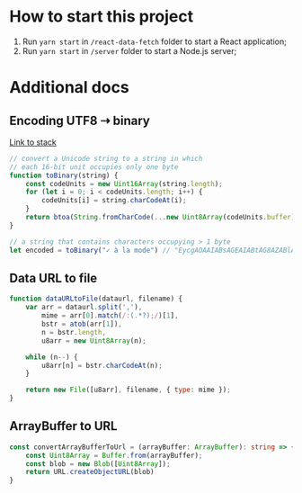# How to start this project
1. Run `yarn start` in `/react-data-fetch` folder to start a React application;
2. Run `yarn start` in `/server` folder to start a Node.js server;


# Additional docs
## Encoding UTF8 ⇢ binary

[Link to stack](https://stackoverflow.com/questions/30106476/using-javascripts-atob-to-decode-base64-doesnt-properly-decode-utf-8-strings)
```js
// convert a Unicode string to a string in which
// each 16-bit unit occupies only one byte
function toBinary(string) {
    const codeUnits = new Uint16Array(string.length);
    for (let i = 0; i < codeUnits.length; i++) {
        codeUnits[i] = string.charCodeAt(i);
    }
    return btoa(String.fromCharCode(...new Uint8Array(codeUnits.buffer)));
}

// a string that contains characters occupying > 1 byte
let encoded = toBinary("✓ à la mode") // "EycgAOAAIABsAGEAIABtAG8AZABlAA=="

```

## Data URL to file
```js
function dataURLtoFile(dataurl, filename) {
    var arr = dataurl.split(','),
        mime = arr[0].match(/:(.*?);/)[1],
        bstr = atob(arr[1]),
        n = bstr.length,
        u8arr = new Uint8Array(n);

    while (n--) {
        u8arr[n] = bstr.charCodeAt(n);
    }

    return new File([u8arr], filename, { type: mime });
}
```

## ArrayBuffer to URL
```ts
const convertArrayBufferToUrl = (arrayBuffer: ArrayBuffer): string => {
    const Uint8Array = Buffer.from(arrayBuffer);
    const blob = new Blob([Uint8Array]);
    return URL.createObjectURL(blob)
}
```
